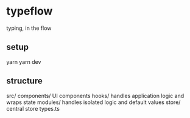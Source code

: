 # typeflow

typing, in the flow

## setup

yarn
yarn dev

## structure

src/
    components/
        UI components
    hooks/
        handles application logic and wraps state
    modules/
        handles isolated logic and default values
    store/
        central store
    types.ts
